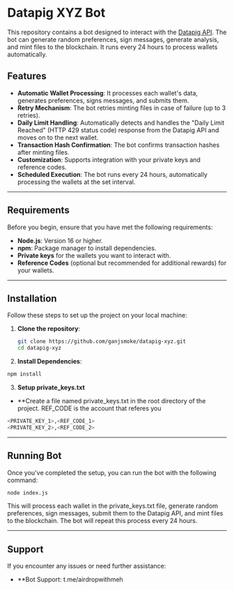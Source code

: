 # Datapig XYZ Bot

This repository contains a bot designed to interact with the [Datapig API](https://app.datapig.xyz). The bot can generate random preferences, sign messages, generate analysis, and mint files to the blockchain. It runs every 24 hours to process wallets automatically.

## Features

- **Automatic Wallet Processing**: It processes each wallet's data, generates preferences, signs messages, and submits them.
- **Retry Mechanism**: The bot retries minting files in case of failure (up to 3 retries).
- **Daily Limit Handling**: Automatically detects and handles the "Daily Limit Reached" (HTTP 429 status code) response from the Datapig API and moves on to the next wallet.
- **Transaction Hash Confirmation**: The bot confirms transaction hashes after minting files.
- **Customization**: Supports integration with your private keys and reference codes.
- **Scheduled Execution**: The bot runs every 24 hours, automatically processing the wallets at the set interval.

---

## Requirements

Before you begin, ensure that you have met the following requirements:

- **Node.js**: Version 16 or higher.
- **npm**: Package manager to install dependencies.
- **Private keys** for the wallets you want to interact with.
- **Reference Codes** (optional but recommended for additional rewards) for your wallets.

---

## Installation

Follow these steps to set up the project on your local machine:

1. **Clone the repository**:
   ```bash
   git clone https://github.com/ganjsmoke/datapig-xyz.git
   cd datapig-xyz
   ```
2. **Install Dependencies**:
  ```bash
  npm install
  ```

3. **Setup private_keys.txt**
- **Create a file named private_keys.txt in the root directory of the project. REF_CODE is the account that referes you
```bash
<PRIVATE_KEY_1>,<REF_CODE_1>
<PRIVATE_KEY_2>,<REF_CODE_2>
```

---

## Running Bot

Once you've completed the setup, you can run the bot with the following command:

```bash
node index.js
```

This will process each wallet in the private_keys.txt file, generate random preferences, sign messages, submit them to the Datapig API, and mint files to the blockchain. The bot will repeat this process every 24 hours.

---

## Support

If you encounter any issues or need further assistance:

- **Bot Support: t.me/airdropwithmeh
